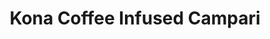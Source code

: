 ---
layout: recipe
recipe: true
title:  Kona Coffee Infused Campari
excerpt: "Cacao flavored campari that is fantasic in a Negroni/Boulivardier"
ingredients:
    - ingredient: Fresh Ground Kona Coffee
      amount: 1 tbsp
    - ingredient: Campari
      amount: 2 oz
notes:
    - Add ingredients to an airtight container
    - Infuse for 24 hours before straining out the coffee grounds through a coffee filter
    - Store in a cork or swing top bottle
version: 1
tag:
    - infusion
    - coffee
    - campari
    - homemade
---